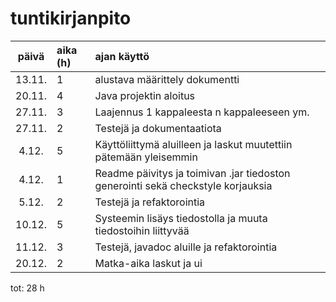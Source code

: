 # tuntikirjanpito

| päivä | aika (h) | ajan käyttö |
| :----:|:-----| :----- |
| 13.11.| 1 | alustava määrittely dokumentti |
| 20.11.| 4 | Java projektin aloitus |
| 27.11.| 3 | Laajennus 1 kappaleesta n kappaleeseen ym.|
| 27.11.| 2 | Testejä ja dokumentaatiota |
| 4.12. | 5 | Käyttöliittymä aluilleen ja laskut muutettiin pätemään yleisemmin|
| 4.12. | 1 | Readme päivitys ja toimivan .jar tiedoston generointi sekä checkstyle korjauksia |
| 5.12. | 2 | Testejä ja refaktorointia |
| 10.12.| 5 | Systeemin lisäys tiedostolla ja muuta tiedostoihin liittyvää |
| 11.12.| 3 | Testejä, javadoc aluille ja refaktorointia |
| 20.12.| 2 | Matka-aika laskut ja ui|
tot: 28 h

